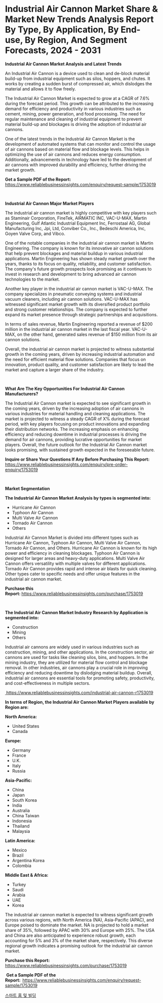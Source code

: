 <p><h1>Industrial Air Cannon Market Share & Market New Trends Analysis Report By Type, By Application, By End-use, By Region, And Segment Forecasts, 2024 - 2031</h1></p><p><strong>Industrial Air Cannon Market Analysis and Latest Trends</strong></p>
<p><p>An Industrial Air Cannon is a device used to clean and de-block material build-up from industrial equipment such as silos, hoppers, and chutes. It works by creating a sudden burst of compressed air, which dislodges the material and allows it to flow freely.</p><p>The Industrial Air Cannon Market is expected to grow at a CAGR of 7.6% during the forecast period. This growth can be attributed to the increasing demand for efficiency and productivity in various industries such as cement, mining, power generation, and food processing. The need for regular maintenance and cleaning of industrial equipment to prevent material build-up and blockages is driving the adoption of industrial air cannons.</p><p>One of the latest trends in the Industrial Air Cannon Market is the development of automated systems that can monitor and control the usage of air cannons based on material flow and blockage levels. This helps in optimizing the use of air cannons and reduces energy consumption. Additionally, advancements in technology have led to the development of air cannons with improved durability and efficiency, further driving the market growth.</p></p>
<p><strong>Get a Sample PDF of the Report:&nbsp;</strong> <a href="https://www.reliablebusinessinsights.com/enquiry/request-sample/1753019">https://www.reliablebusinessinsights.com/enquiry/request-sample/1753019</a></p>
<p>&nbsp;</p>
<p><strong>Industrial Air Cannon Major Market Players</strong></p>
<p><p>The industrial air cannon market is highly competitive with key players such as Staminair Corporation, FineTek, AIRMATIC INC, VAC-U-MAX, Martin Engineering, Gulf Atlantic Industrial Equipment Inc, Ferrostaal AG, Global Manufacturing Inc, Jpi, Ltd, Conviber Co., Inc., Bedeschi America, Inc, Goyen Valve Corp, and Vibco.</p><p>One of the notable companies in the industrial air cannon market is Martin Engineering. The company is known for its innovative air cannon solutions that help prevent blockages and material buildup in various industrial applications. Martin Engineering has shown steady market growth over the years, thanks to its focus on quality, reliability, and customer satisfaction. The company's future growth prospects look promising as it continues to invest in research and development to bring advanced air cannon technologies to the market.</p><p>Another key player in the industrial air cannon market is VAC-U-MAX. The company specializes in pneumatic conveying systems and industrial vacuum cleaners, including air cannon solutions. VAC-U-MAX has witnessed significant market growth with its diversified product portfolio and strong customer relationships. The company is expected to further expand its market presence through strategic partnerships and acquisitions.</p><p>In terms of sales revenue, Martin Engineering reported a revenue of $200 million in the industrial air cannon market in the last fiscal year. VAC-U-MAX, on the other hand, generated sales revenue of $150 million from its air cannon solutions.</p><p>Overall, the industrial air cannon market is projected to witness substantial growth in the coming years, driven by increasing industrial automation and the need for efficient material flow solutions. Companies that focus on innovation, product quality, and customer satisfaction are likely to lead the market and capture a larger share of the industry.</p></p>
<p>&nbsp;</p>
<p><strong>What Are The Key Opportunities For Industrial Air Cannon Manufacturers?</strong></p>
<p><p>The Industrial Air Cannon market is expected to see significant growth in the coming years, driven by the increasing adoption of air cannons in various industries for material handling and cleaning applications. The market is projected to witness a steady CAGR of X% during the forecast period, with key players focusing on product innovations and expanding their distribution networks. The increasing emphasis on enhancing efficiency and reducing downtime in industrial processes is driving the demand for air cannons, providing lucrative opportunities for market players. Overall, the future outlook for the Industrial Air Cannon market looks promising, with sustained growth expected in the foreseeable future.</p></p>
<p><strong>Inquire or Share Your Questions If Any Before Purchasing This Report:</strong> <a href="https://www.reliablebusinessinsights.com/enquiry/pre-order-enquiry/1753019">https://www.reliablebusinessinsights.com/enquiry/pre-order-enquiry/1753019</a></p>
<p>&nbsp;</p>
<p><strong>Market Segmentation</strong></p>
<p><strong>The Industrial Air Cannon Market Analysis by types is segmented into:</strong></p>
<p><ul><li>Hurricane Air Cannon</li><li>Typhoon Air Cannon</li><li>Multi Valve Air Cannon</li><li>Tornado Air Cannon</li><li>Others</li></ul></p>
<p><p>Industrial Air Cannon Market is divided into different types such as Hurricane Air Cannon, Typhoon Air Cannon, Multi Valve Air Cannon, Tornado Air Cannon, and Others. Hurricane Air Cannon is known for its high power and efficiency in cleaning blockages. Typhoon Air Cannon is designed for larger areas and heavy-duty applications. Multi Valve Air Cannon offers versatility with multiple valves for different applications. Tornado Air Cannon provides rapid and intense air blasts for quick cleaning. Other types cater to specific needs and offer unique features in the industrial air cannon market.</p></p>
<p><strong>Purchase this Report:&nbsp;</strong><a href="https://www.reliablebusinessinsights.com/purchase/1753019">https://www.reliablebusinessinsights.com/purchase/1753019</a></p>
<p>&nbsp;</p>
<p><strong>The Industrial Air Cannon Market Industry Research by Application is segmented into:</strong></p>
<p><ul><li>Construction</li><li>Mining</li><li>Others</li></ul></p>
<p><p>Industrial air cannons are widely used in various industries such as construction, mining, and other applications. In the construction sector, air cannons are used for tasks like cleaning silos, bins, and hoppers. In the mining industry, they are utilized for material flow control and blockage removal. In other industries, air cannons play a crucial role in improving efficiency and reducing downtime by dislodging material buildup. Overall, industrial air cannons are essential tools for promoting safety, productivity, and cost-effectiveness in multiple sectors.</p></p>
<p><a href="https://www.reliablebusinessinsights.com/industrial-air-cannon-r1753019">&nbsp;https://www.reliablebusinessinsights.com/industrial-air-cannon-r1753019</a></p>
<p><strong>In terms of Region, the Industrial Air Cannon Market Players available by Region are:</strong></p>
<p>
    <p> <strong> North America: </strong>
        <ul>
            <li>United States</li>
            <li>Canada</li>
        </ul>
        </p> 
    <p> <strong> Europe: </strong>
        <ul>
            <li>Germany</li>
            <li>France</li>
            <li>U.K.</li>
            <li>Italy</li>
            <li>Russia</li>
        </ul>
        </p> 
    <p> <strong> Asia-Pacific: </strong>
        <ul>
            <li>China</li>
            <li>Japan</li>
            <li>South Korea</li>
            <li>India</li>
            <li>Australia</li>
            <li>China Taiwan</li>
            <li>Indonesia</li>
            <li>Thailand</li>
            <li>Malaysia</li>
        </ul>
        </p> 
    <p> <strong> Latin America: </strong>
        <ul>
            <li>Mexico</li>
            <li>Brazil</li>
            <li>Argentina Korea</li>
            <li>Colombia</li>
        </ul>
        </p> 
    <p> <strong> Middle East & Africa: </strong>
        <ul>
            <li>Turkey</li>
            <li>Saudi</li>
            <li>Arabia</li>
            <li>UAE</li>
            <li>Korea</li>
        </ul>
    </p>
    </p>
<p><p>The industrial air cannon market is expected to witness significant growth across various regions, with North America (NA), Asia-Pacific (APAC), and Europe poised to dominate the market. NA is projected to hold a market share of 35%, followed by APAC with 30% and Europe with 25%. The USA and China are also anticipated to experience robust growth, each accounting for 5% and 3% of the market share, respectively. This diverse regional growth indicates a promising outlook for the industrial air cannon market.</p></p>
<p><strong>Purchase this Report: </strong><a href="https://www.reliablebusinessinsights.com/purchase/1753019">https://www.reliablebusinessinsights.com/purchase/1753019</a></p>
<p>&nbsp;<strong>Get a Sample PDF of the Report:&nbsp;&nbsp;</strong><a href="https://www.reliablebusinessinsights.com/enquiry/request-sample/1753019">https://www.reliablebusinessinsights.com/enquiry/request-sample/1753019</a></p>
<p><strong></strong></p>
<p><p><a href="https://github.com/chupp85/Market-Research-Report-List-2/blob/main/3173628168974.md">스마트 홈 및 빌딩</a></p></p>